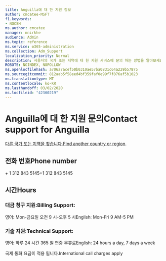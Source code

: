 ```yaml
---
title: Anguilla에 대 한 지원 정보
author: cmcatee-MSFT
f1.keywords:
- NOCSH
ms.author: cmcatee
manager: mnirkhe
audience: Admin
ms.topic: reference
ms.service: o365-administration
ms.collection: Adm_Support
localization_priority: Normal
description: 사용자의 국가 또는 지역에 대 한 지원 서비스에 문의 하는 방법을 알아보세요.
ROBOTS: NOINDEX, NOFOLLOW
ms.openlocfilehash: a706a7acef50b0310ae57ba0831c64a229b57875
ms.sourcegitcommit: 812aab5f58eed4bf359faf0e99f7f876af5b1023
ms.translationtype: MT
ms.contentlocale: ko-KR
ms.lasthandoff: 03/02/2020
ms.locfileid: "42360219"
---
```

# <a name="contact-support-for-anguilla"></a><span data-ttu-id="04ba7-103">Anguilla에 대 한 지원 문의</span><span class="sxs-lookup"><span data-stu-id="04ba7-103">Contact support for Anguilla</span></span>

<span data-ttu-id="04ba7-104">[다른 국가 또는 지역을 찾습니다](../contact-support-for-business-products.md).</span><span class="sxs-lookup"><span data-stu-id="04ba7-104">[Find another country or region](../contact-support-for-business-products.md).</span></span>

## <a name="phone-number"></a><span data-ttu-id="04ba7-105">전화 번호</span><span class="sxs-lookup"><span data-stu-id="04ba7-105">Phone number</span></span>
<span data-ttu-id="04ba7-106">+ 1 312 843 5145</span><span class="sxs-lookup"><span data-stu-id="04ba7-106">+1 312 843 5145</span></span>

## <a name="hours"></a><span data-ttu-id="04ba7-107">시간</span><span class="sxs-lookup"><span data-stu-id="04ba7-107">Hours</span></span>
### <a name="billing-support"></a><span data-ttu-id="04ba7-108">대금 청구 지원:</span><span class="sxs-lookup"><span data-stu-id="04ba7-108">Billing Support:</span></span>

<span data-ttu-id="04ba7-109">영어: Mon-금요일 오전 9 시-오후 5 시</span><span class="sxs-lookup"><span data-stu-id="04ba7-109">English: Mon-Fri 9 AM-5 PM</span></span>

### <a name="technical-support"></a><span data-ttu-id="04ba7-110">기술 지원:</span><span class="sxs-lookup"><span data-stu-id="04ba7-110">Technical Support:</span></span>

<span data-ttu-id="04ba7-111">영어: 하루 24 시간 365 일 연중 무휴로</span><span class="sxs-lookup"><span data-stu-id="04ba7-111">English: 24 hours a day, 7 days a week</span></span>

<span data-ttu-id="04ba7-112">국제 통화 요금이 적용 됩니다.</span><span class="sxs-lookup"><span data-stu-id="04ba7-112">International call charges apply</span></span>
